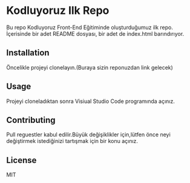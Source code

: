 # Kodluyoruz Ilk Repo
Bu repo Kodluyoruz Front-End Eğitiminde oluşturduğumuz ilk repo. İçerisinde bir adet README dosyası, bir adet de index.html barındırıyor.
## Installation 
Öncelikle projeyi clonelayın.(Buraya sizin reponuzdan link gelecek)
## Usage 
Projeyi cloneladıktan sonra Visiual Studio Code programında açınız.
## Contributing
Pull reguestler kabul edilir.Büyük değişiklikler için,lütfen önce neyi değiştirmek istediğinizi tartışmak için bir konu açınız.
## License
MIT
